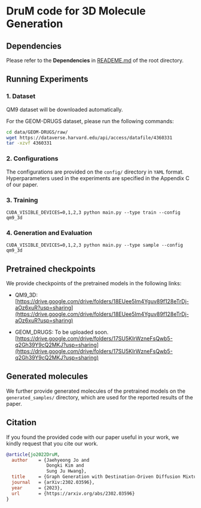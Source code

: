 # DruM code for 3D Molecule Generation

## Dependencies

Please refer to the **Dependencies** in [READEME.md](../README.md) of the root directory.

<!-- DruM for 3D molecule generation is built in **Python 3.9.15** and **PyTorch 1.12.1**.
Please run the following commands after installing PyTorch.
```sh
pip install -r requirements.txt
conda install pyg -c pyg
conda install -c conda-forge rdkit=2022.03.2
``` -->

## Running Experiments


### 1. Dataset

QM9 dataset will be downloaded automatically.

For the GEOM-DRUGS dataset, please run the following commands:
```sh
cd data/GEOM-DRUGS/raw/
wget https://dataverse.harvard.edu/api/access/datafile/4360331
tar -xzvf 4360331
```

### 2. Configurations

The configurations are provided on the `config/` directory in `YAML` format. 
Hyperparameters used in the experiments are specified in the Appendix C of our paper.


### 3. Training

```
CUDA_VISIBLE_DEVICES=0,1,2,3 python main.py --type train --config qm9_3d
```

### 4. Generation and Evaluation

```
CUDA_VISIBLE_DEVICES=0,1,2,3 python main.py --type sample --config qm9_3d
```

## Pretrained checkpoints

We provide checkpoints of the pretrained models in the following links:

+ QM9_3D: [https://drive.google.com/drive/folders/18EUee5Im4Yguv89f128eTrDj-aOz6xuR?usp=sharing](https://drive.google.com/drive/folders/18EUee5Im4Yguv89f128eTrDj-aOz6xuR?usp=sharing)

+ GEOM_DRUGS: To be uploaded soon. [https://drive.google.com/drive/folders/17SU5KIrWzneFsQwb5-q2Gh39Y9cQ2MKJ?usp=sharing](https://drive.google.com/drive/folders/17SU5KIrWzneFsQwb5-q2Gh39Y9cQ2MKJ?usp=sharing) 

## Generated molecules

We further provide generated molecules of the pretrained models on the `generated_samples/` directory, which are used for the reported results of the paper.

## Citation

If you found the provided code with our paper useful in your work, we kindly request that you cite our work.



```BibTex
@article{jo2022DruM,
  author    = {Jaehyeong Jo and
               Dongki Kim and
               Sung Ju Hwang},
  title     = {Graph Generation with Destination-Driven Diffusion Mixture},
  journal   = {arXiv:2302.03596},
  year      = {2023},
  url       = {https://arxiv.org/abs/2302.03596}
}
```